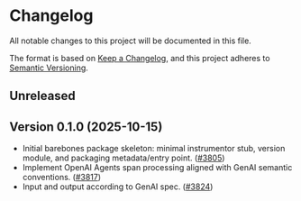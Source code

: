 # Changelog

All notable changes to this project will be documented in this file.

The format is based on [Keep a Changelog](https://keepachangelog.com/en/1.0.0/),
and this project adheres to [Semantic Versioning](https://semver.org/spec/v2.0.0.html).

## Unreleased

## Version 0.1.0 (2025-10-15)

- Initial barebones package skeleton: minimal instrumentor stub, version module,
  and packaging metadata/entry point.
  ([#3805](https://github.com/open-telemetry/opentelemetry-python-contrib/pull/3805))
- Implement OpenAI Agents span processing aligned with GenAI semantic conventions.
  ([#3817](https://github.com/open-telemetry/opentelemetry-python-contrib/pull/3817))
- Input and output according to GenAI spec.
  ([#3824](https://github.com/open-telemetry/opentelemetry-python-contrib/pull/3824))
